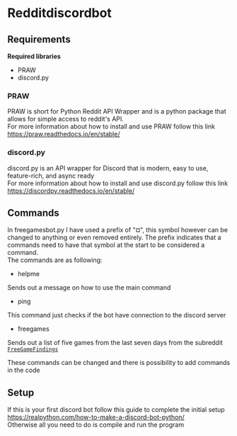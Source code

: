 # Redditdiscordbot
## Requirements
**Required libraries**
* PRAW
* discord.py

### PRAW
PRAW is short for Python Reddit API Wrapper and is a python package that allows for simple access to reddit's API. <br>
For more information about how to install and use PRAW follow this link https://praw.readthedocs.io/en/stable/

### discord.py
discord.py is an API wrapper for Discord that is modern, easy to use, feature-rich, and async ready <br>
For more information about how to install and use discord.py follow this link https://discordpy.readthedocs.io/en/stable/

## Commands
In freegamesbot.py I have used a prefix of "¤", this symbol however can be changed to anything or even removed entirely. The prefix indicates that a commands need to have that symbol at the start to be considered a command. <br>
The commands are as following: <br>

* helpme

Sends out a message on how to use the main command

* ping

This command just checks if the bot have connection to the discord server

* freegames

Sends out a list of five games from the last seven days from the subreddit [```FreeGameFindings```](https://www.reddit.com/r/FreeGameFindings/)

These commands can be changed and there is possibility to add commands in the code

## Setup
If this is your first discord bot follow this guide to complete the initial setup https://realpython.com/how-to-make-a-discord-bot-python/ <br>
Otherwise all you need to do is compile and run the program

